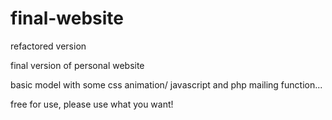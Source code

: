 # final-website
refactored version


final version of personal website

basic model with some css animation/ javascript and php mailing function...

free for use, please use what you want!
